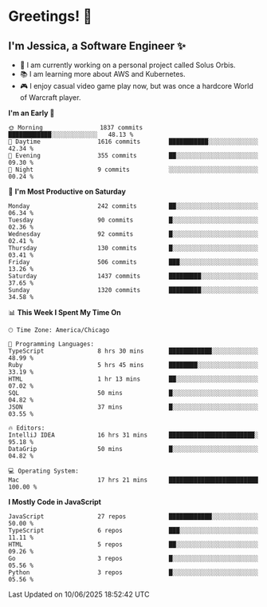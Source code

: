 # Greetings! 🧠

## I'm Jessica, a Software Engineer :sparkles:

- 🌟 I am currently working on a personal project called Solus Orbis.
- 📚 I am learning more about AWS and Kubernetes.
- 🎮 I enjoy casual video game play now, but was once a hardcore World of Warcraft player.

<!--START_SECTION:waka-->
**I'm an Early 🐤** 

```text
🌞 Morning                1837 commits        ████████████░░░░░░░░░░░░░   48.13 % 
🌆 Daytime                1616 commits        ███████████░░░░░░░░░░░░░░   42.34 % 
🌃 Evening                355 commits         ██░░░░░░░░░░░░░░░░░░░░░░░   09.30 % 
🌙 Night                  9 commits           ░░░░░░░░░░░░░░░░░░░░░░░░░   00.24 % 
```
📅 **I'm Most Productive on Saturday** 

```text
Monday                   242 commits         ██░░░░░░░░░░░░░░░░░░░░░░░   06.34 % 
Tuesday                  90 commits          █░░░░░░░░░░░░░░░░░░░░░░░░   02.36 % 
Wednesday                92 commits          █░░░░░░░░░░░░░░░░░░░░░░░░   02.41 % 
Thursday                 130 commits         █░░░░░░░░░░░░░░░░░░░░░░░░   03.41 % 
Friday                   506 commits         ███░░░░░░░░░░░░░░░░░░░░░░   13.26 % 
Saturday                 1437 commits        █████████░░░░░░░░░░░░░░░░   37.65 % 
Sunday                   1320 commits        █████████░░░░░░░░░░░░░░░░   34.58 % 
```


📊 **This Week I Spent My Time On** 

```text
🕑︎ Time Zone: America/Chicago

💬 Programming Languages: 
TypeScript               8 hrs 30 mins       ████████████░░░░░░░░░░░░░   48.99 % 
Ruby                     5 hrs 45 mins       ████████░░░░░░░░░░░░░░░░░   33.19 % 
HTML                     1 hr 13 mins        ██░░░░░░░░░░░░░░░░░░░░░░░   07.02 % 
SQL                      50 mins             █░░░░░░░░░░░░░░░░░░░░░░░░   04.82 % 
JSON                     37 mins             █░░░░░░░░░░░░░░░░░░░░░░░░   03.55 % 

🔥 Editors: 
IntelliJ IDEA            16 hrs 31 mins      ████████████████████████░   95.18 % 
DataGrip                 50 mins             █░░░░░░░░░░░░░░░░░░░░░░░░   04.82 % 

💻 Operating System: 
Mac                      17 hrs 21 mins      █████████████████████████   100.00 % 
```

**I Mostly Code in JavaScript** 

```text
JavaScript               27 repos            ████████████░░░░░░░░░░░░░   50.00 % 
TypeScript               6 repos             ███░░░░░░░░░░░░░░░░░░░░░░   11.11 % 
HTML                     5 repos             ██░░░░░░░░░░░░░░░░░░░░░░░   09.26 % 
Go                       3 repos             █░░░░░░░░░░░░░░░░░░░░░░░░   05.56 % 
Python                   3 repos             █░░░░░░░░░░░░░░░░░░░░░░░░   05.56 % 
```




 Last Updated on 10/06/2025 18:52:42 UTC
<!--END_SECTION:waka-->

<!--
**jessikuh/jessikuh** is a ✨ _special_ ✨ repository because its `README.md` (this file) appears on your GitHub profile.

Here are some ideas to get you started:

- 🔭 I’m currently working on ...
- 🌱 I’m currently learning ...
- 👯 I’m looking to collaborate on ...
- 🤔 I’m looking for help with ...
- 💬 Ask me about ...
- 📫 How to reach me: ...
- 😄 Pronouns: ...
- ⚡ Fun fact: ...
-->
